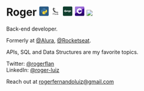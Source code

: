 # Roger <img src='./assets/python.svg' width='25px' />  <img src='./assets/flask.svg' width='25px' /> <img src='./assets/django.svg' width='25px' /> <img src='./assets/c-sharp.svg' width='25px' /> <img src='./assets/dotnet.svg' width='25px' />

Back-end developer.

Formerly at [@Alura](https://www.alura.com.br/), [@Rocketseat](https://rocketseat.com.br).

APIs, SQL and Data Structures are my favorite topics.

Twitter: [@rogerflan](https://twitter.com/rogerflan)  
LinkedIn: [@roger-luiz](http://linkedin.com/in/roger-luiz)

Reach out at [rogerfernandoluiz@gmail.com](mailto:rogerfernandoluiz@gmail.com)

